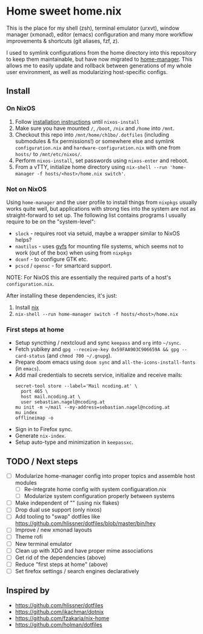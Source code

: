 # Home sweet home.nix

This is the place for my shell (zsh), terminal emulator (urxvt), window manager
(xmonad), editor (emacs) configuration and many more workflow improvements &
shortcuts (git aliases, fzf, z).

I used to symlink configurations from the home directory into this repository to
keep them maintainable, but have now migrated to
[home-manager](https://github.com/nix-community/home-manager). This allows me to
easily update and rollback between generations of my whole user environment, as
well as modularizing host-specific configs.

## Install

### On NixOS

1. Follow [installation instructions](https://nixos.org/manual/nixos/stable/index.html#sec-installation-installing) until `nixos-install`
2. Make sure you have mounted `/`, `/boot`, `/nix` and `/home` into `/mnt`.
3. Checkout this repo into `/mnt/home/ch1bo/.dotfiles` (including submodules &
   fix permissions!) or somewhere else and symlink `configuration.nix` and
   `hardware-configuration.nix` with one from `hosts/` to `/mnt/etc/nixos/`.
4. Perform `nixos-install`, set passwords using `nixos-enter` and reboot.
5. From a vTTY, initialize home directory using `nix-shell --run 'home-manager -f hosts/<host>/home.nix switch'`.

### Not on NixOS

Using `home-manager` and the user profile to install things from `nixpkgs`
usually works quite well, but applications with strong ties into the system are
not as straight-forward to set up. The following list contains programs I
usually require to be on the "system-level":

* `slock` - requires root via setuid, maybe a wrapper similar to NixOS helps?
* `nautilus` - uses
  [gvfs](https://wiki.archlinux.org/index.php/File_manager_functionality#Mounting)
  for mounting file systems, which seems not to work (out of the box) when using
  from `nixpkgs`
* `dconf` - to configure GTK etc.
* `pcscd` / `opensc` - for smartcard support.

NOTE: For NixOS this are essentially the required parts of a host's
`configuration.nix`.

After installing these dependencies, it's just:

1. Install [nix](https://nixos.org/download.html)
2. `nix-shell --run home-manager switch -f hosts/<host>/home.nix`

### First steps at home

- Setup syncthing / nextcloud and sync `keepass` and `org` into `~/sync`.
- Fetch yubikey and `gpg --receive-key 0x59FAA903C906659A && gpg --card-status` (and `chmod 700 ~/.gnupg`).
- Prepare doom emacs using `doom sync` and `all-the-icons-install-fonts` (in `emacs`).
- Add mail credentials to secrets service, initialize and receive mails:
  ```
  secret-tool store --label='Mail ncoding.at' \
    port 465 \
    host mail.ncoding.at \
    user sebastian.nagel@ncoding.at
  mu init -m ~/mail --my-address=sebastian.nagel@ncoding.at
  mu index
  offlineimap -o
  ```
- Sign in to Firefox sync.
- Generate `nix-index`.
- Setup auto-type and minimization in `keepassxc`.

## TODO / Next steps

- [ ] Modularize home-manager config into proper topics and assemble host modules
  + [ ] Re-integrate home config with system configuaration.nix
  + [ ] Modularize system configuration properly between systems
- [ ] Make independent of "<nixpkgs>" (using nix flakes)
- [ ] Drop dual use support (only nixos)
- [ ] Add tooling to "swap" dotfiles like https://github.com/hlissner/dotfiles/blob/master/bin/hey
- [ ] Improve / new xmonad layouts
- [ ] Theme rofi
- [ ] New terminal emulator
- [ ] Clean up with XDG and have proper mime associations
- [ ] Get rid of the dependencies (above)
- [ ] Reduce "first steps at home" (above)
- [ ] Set firefox settings / search engines declaratively

## Inspired by

- https://github.com/hlissner/dotfiles
- https://github.com/jkachmar/dotnix
- https://github.com/fzakaria/nix-home
- https://github.com/holman/dotfiles
